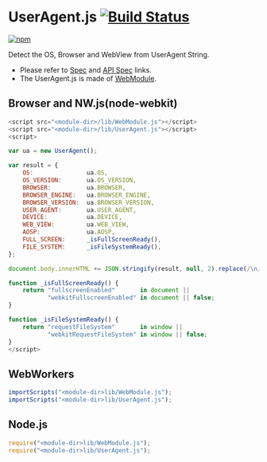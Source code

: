 # UserAgent.js [![Build Status](https://travis-ci.org/uupaa/UserAgent.js.svg)](https://travis-ci.org/uupaa/UserAgent.js)

[![npm](https://nodei.co/npm/uupaa.useragent.js.svg?downloads=true&stars=true)](https://nodei.co/npm/uupaa.useragent.js/)

Detect the OS, Browser and WebView from UserAgent String.

- Please refer to [Spec](https://github.com/uupaa/UserAgent.js/wiki/) and [API Spec](https://github.com/uupaa/UserAgent.js/wiki/UserAgent) links.
- The UserAgent.js is made of [WebModule](https://github.com/uupaa/WebModule).

## Browser and NW.js(node-webkit)

```js
<script src="<module-dir>/lib/WebModule.js"></script>
<script src="<module-dir>/lib/UserAgent.js"></script>
<script>

var ua = new UserAgent();

var result = {
    OS:               ua.OS,
    OS_VERSION:       ua.OS_VERSION,
    BROWSER:          ua.BROWSER,
    BROWSER_ENGINE:   ua.BROWSER_ENGINE,
    BROWSER_VERSION:  ua.BROWSER_VERSION,
    USER_AGENT:       ua.USER_AGENT,
    DEVICE:           ua.DEVICE,
    WEB_VIEW:         ua.WEB_VIEW,
    AOSP:             ua.AOSP,
    FULL_SCREEN:      _isFullScreenReady(),
    FILE_SYSTEM:      _isFileSystemReady(),
};

document.body.innerHTML += JSON.stringify(result, null, 2).replace(/\n/g, "<br>");

function _isFullScreenReady() {
    return "fullscreenEnabled"       in document ||
           "webkitFullscreenEnabled" in document || false;
}

function _isFileSystemReady() {
    return "requestFileSystem"       in window ||
           "webkitRequestFileSystem" in window || false;
}
</script>
```

## WebWorkers

```js
importScripts("<module-dir>lib/WebModule.js");
importScripts("<module-dir>lib/UserAgent.js");

```

## Node.js

```js
require("<module-dir>lib/WebModule.js");
require("<module-dir>lib/UserAgent.js");

```

